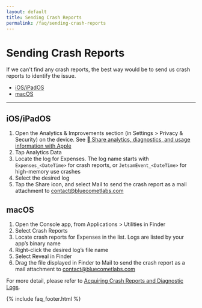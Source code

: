 ```yaml
---
layout: default
title: Sending Crash Reports
permalink: /faq/sending-crash-reports
---
```


# Sending Crash Reports

If we can't find any crash reports, the best way would be to send us crash reports to identify the issue.

- [iOS/iPadOS](#iosipados)
- [macOS](#macos)

---

## iOS/iPadOS

1. Open the Analytics & Improvements section (in Settings > Privacy & Security) on the device. See [ Share analytics, diagnostics, and usage information with Apple](https://support.apple.com/en-us/HT202100)
2. Tap Analytics Data
3. Locate the log for Expenses. The log name starts with `Expenses_<DateTime>` for crash reports, or `JetsamEvent_<DateTime>` for high-memory use crashes
4. Select the desired log
5. Tap the Share icon, and select Mail to send the crash report as a mail attachment to [contact@bluecometlabs.com](mailto:contact@bluecometlabs.com)

## macOS

1. Open the Console app, from Applications > Utilities in Finder
2. Select Crash Reports
3. Locate crash reports for Expenses in the list. Logs are listed by your app’s binary name
4. Right-click the desired log’s file name
5. Select Reveal in Finder
6. Drag the file displayed in Finder to Mail to send the crash report as a mail attachment to [contact@bluecometlabs.com](mailto:contact@bluecometlabs.com)

For more detail, please refer to [Acquiring Crash Reports and Diagnostic Logs](https://developer.apple.com/documentation/xcode/acquiring-crash-reports-and-diagnostic-logs#locate-crash-reports-and-memory-logs-on-the-device).

{% include faq_footer.html %}
